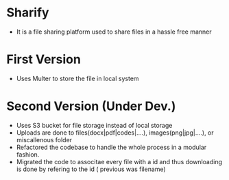 # Sharify
- It is a file sharing platform used to share files in a hassle free manner

# First Version
- Uses Multer to store the file in local system 

# Second Version (Under Dev.)
- Uses S3 bucket for file storage instead of local storage
- Uploads are done to files(docx|pdf|codes|....), images(png|jpg|....), or miscallenous folder
- Refactored the codebase to handle the whole process in a modular fashion.
- Migrated the code to associtae every file with a id and thus downloading is done by refering to the id ( previous was filename)
